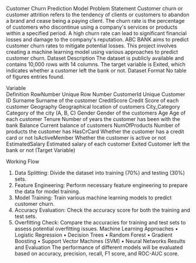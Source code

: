 
Customer Churn Prediction Model
Problem Statement
Customer churn or customer attrition refers to the tendency of clients or customers to abandon a brand and cease being a paying client. The churn rate is the percentage of customers who discontinue using a company's services or products within a specified period. A high churn rate can lead to significant financial losses and damage to the company's reputation.
ABC BANK aims to predict customer churn rates to mitigate potential losses. This project involves creating a machine learning model using various approaches to predict customer churn.
Dataset Description
The dataset is publicly available and contains 10,000 rows with 14 columns. The target variable is Exited, which indicates whether a customer left the bank or not.
Dataset Format
No table of figures entries found.

Variable	
Definition
RowNumber	Unique Row Number
CustomerId	Unique Customer ID
Surname	Surname of the customer
CreditScore	Credit Score of each customer
Geography	Geographical location of customers
City_Category	Category of the city (A, B, C)
Gender	Gender of the customers
Age	Age of each customer
Tenure	Number of years the customer has been with the bank
Balance	Current balance of customers
NumOfProducts	Number of products the customer has
HasCrCard	Whether the customer has a credit card or not
IsActiveMember	Whether the customer is active or not
EstimatedSalary	Estimated salary of each customer
Exited	Customer left the bank or not (Target Variable)
	

Working Flow
1.	Data Splitting: Divide the dataset into training (70%) and testing (30%) sets.
2.	Feature Engineering: Perform necessary feature engineering to prepare the data for model training.
3.	Model Training: Train various machine learning models to predict customer churn.
4.	Accuracy Evaluation: Check the accuracy score for both the training and test sets.
5.	Overfitting Check: Compare the accuracies for training and test sets to assess potential overfitting issues.
Machine Learning Approaches
•	Logistic Regression
•	Decision Trees
•	Random Forest
•	Gradient Boosting
•	Support Vector Machines (SVM)
•	Neural Networks
Results and Evaluation
The performance of different models will be evaluated based on accuracy, precision, recall, F1 score, and ROC-AUC score.


